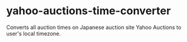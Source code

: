 # yahoo-auctions-time-converter
Converts all auction times on Japanese auction site Yahoo Auctions to user's local timezone.
